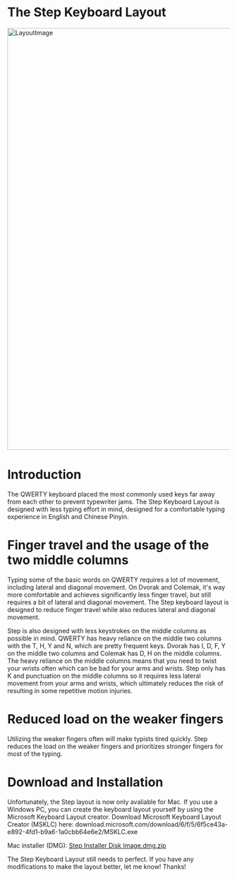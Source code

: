 # The Step Keyboard Layout

<img width="957" alt="LayoutImage" src="https://user-images.githubusercontent.com/64727620/146663360-1c9bcc4e-926d-4138-995b-6f51f7a99f82.png">


# Introduction
The QWERTY keyboard placed the most commonly used keys far away from each other to prevent typewriter jams.  The Step Keyboard Layout is designed with less typing
effort in mind, designed for a comfortable typing experience in English and Chinese Pinyin.

# Finger travel and the usage of the two middle columns
Typing some of the basic words on QWERTY requires a lot of movement, including lateral and diagonal movement. On Dvorak and Colemak, it's way more comfortable and 
achieves significantly less finger travel, but still requires a bit of lateral and diagonal movement. The Step keyboard layout is designed to reduce finger travel 
while also reduces lateral and diagonal movement. 

Step is also designed with less keystrokes on the middle columns as possible in mind. QWERTY has heavy reliance on the middle two columns with the T, H, Y and N, 
which are pretty frequent keys. Dvorak has I, D, F, Y on the middle two columns and Colemak has D, H on the middle columns. The heavy reliance on the middle 
columns means that you need to twist your wrists often which can be bad for your arms and wrists. Step only has K and punctuation on the middle columns so it requires less lateral 
movement from your arms and wrists, which ultimately reduces the risk of resulting in some repetitive motion injuries.

# Reduced load on the weaker fingers
Utilizing the weaker fingers often will make typists tired quickly. Step reduces the load on the weaker fingers and prioritizes stronger  fingers for most
of the typing.

# Download and Installation
Unfortunately, the Step layout is now only avaliable for Mac. If you use a Windows PC, you can create the keyboard layout yourself by using the Microsoft Keyboard Layout creator. Download Microsoft Keyboard Layout Creator (MSKLC) here:
download.microsoft.com/download/6/f/5/6f5ce43a-e892-4fd1-b9a6-1a0cbb64e6e2/MSKLC.exe


Mac installer (DMG):
[Step Installer Disk Image.dmg.zip](https://github.com/WindowsLabSystems/stepkblayout.github.io/files/7740286/Step.Installer.Disk.Image.dmg.zip)

The Step Keyboard Layout still needs to perfect. If you have any modifications to make the layout better, let me know! Thanks!
